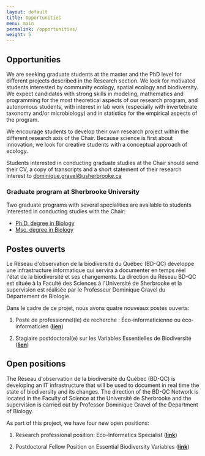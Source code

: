 ```yaml
---
layout: default
title: Opportunities
menu: main
permalink: /opportunities/
weight: 5
---
```


## Opportunities

We are seeking graduate students at the master and the PhD level for different projects described in the Research section. We look for motivated students interested by community ecology, spatial ecology and biodiversity. We expect candidates with strong skills in modeling, mathematics and programming for the most theoretical aspects of our research program, and autonomous students, with interest in lab work (especially with invertebrate taxonomy and/or microbiology) and in statistics for the empirical aspects of the program.

We encourage students to develop their own research project within the different research axis of the Chair. Because science is first about innovation, we look for creative students with a conceptual approach of ecology.

Students interested in conducting graduate studies at the Chair should send their CV, a copy of transcripts and a short statement of their research interest to <a href="mailto:dominique.gravel@usherbrooke.ca">dominique.gravel@usherbrooke.ca</a>

### Graduate program at Sherbrooke University

Two graduate programs with several specialities are available to students interested in conducting studies with the Chair:

- [Ph.D. degree in Biology](http://www.usherbrooke.ca/programmes/sec/sciences-de-la-vie/troisieme-cycle/doctorats/doctorat-en-biologie/)
- [Msc. degree in Biology](http://www.usherbrooke.ca/programmes/sec/sciences-de-la-vie/deuxieme-cycle/maitrises/maitrise-en-biologie/)


## Postes ouverts

Le Réseau d'observation de la biodiversité du Québec (BD-QC) développe une infrastructure informatique qui servira à documenter en temps réel l'état de la biodiversité et ses changements. La direction du Réseau BD-QC est située à la Faculté des Sciences à l'Université de Sherbrooke et la supervision est réalisée par le Professeur Dominique Gravel du Département de Biologie.

Dans le cadre de ce projet, nous avons quatre nouveaux postes ouverts:

1. Poste de professionnel(le) de recherche : Éco-informaticienne ou éco-informaticien ([**lien**](../opportunities/eco-info_BD-QC_01192021.pdf))

2. Stagiaire postdoctoral(e) sur les Variables Essentielles de Biodiversité ([**lien**](../opportunities/PDF_BD-QC_01192021.pdf))


## Open positions

The Réseau d'observation de la biodiversité du Québec (BD-QC) is developing an IT infrastructure that will be used to document in real time the state of biodiversity and its changes. The direction of the BD-QC Network is located in the Faculty of Science at the Université de Sherbrooke and the supervision is carried out by Professor Dominique Gravel of the Department of Biology.

As part of this project, we have four new open positions:

1. Research professional position: Eco-Informatics Specialist ([**link**](../opportunities/eco-info_BD-QC_01192021.pdf))

2. Postdoctoral Fellow Position on Essential Biodiversity Variables ([**link**](../opportunities/PDF_BD-QC_01192021.pdf))
